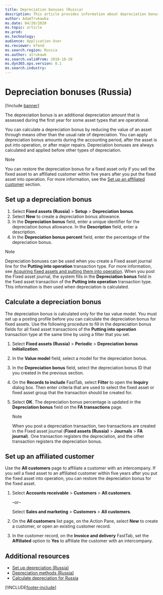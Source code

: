 ```yaml
---
title: Depreciation bonuses (Russia)
description: This article provides information about depreciation bonuses for Russian fixed assets.
author: AdamTrukawka
ms.date: 04/20/2020
ms.topic: article
ms.prod: 
ms.technology: 
audience: Application User
ms.reviewer: kfend
ms.search.region: Russia
ms.author: atrukawk
ms.search.validFrom: 2018-10-28
ms.dyn365.ops.version: 8.1
ms.search.industry: 
---
```


# Depreciation bonuses (Russia)

[!include [banner](../includes/banner.md)]

The depreciation bonus is an additional depreciation amount that is assessed during the first year for some asset types that are operational.

You can calculate a depreciation bonus by reducing the value of an asset through means other than the usual rate of depreciation. You can apply depreciation bonus amounts during the accounting period, after the asset is put into operation, or after major repairs. Depreciation bonuses are always calculated and applied before other types of depreciation.

> [!NOTE]
> You can restore the depreciation bonus for a fixed asset only if you sell the fixed asset to an affiliated customer within five years after you put the fixed asset into operation. For more information, see the [Set up an affiliated customer](#set-up-an-affiliated-customer) section.

## Set up a depreciation bonus

1. Select **Fixed assets (Russia)** \> **Setup** \> **Depreciation bonus**.
2. Select **New** to create a depreciation bonus allowance.
3. In the **Depreciation bonus** field, enter a unique identifier for the depreciation bonus allowance. In the **Description** field, enter a description.
4. In the **Depreciation bonus percent** field, enter the percentage of the depreciation bonus.

> [!NOTE]
> Depreciation bonuses can be used when you create a Fixed asset journal line for the **Putting into operation** transaction type. For more information, see [Acquiring fixed assets and putting them into operation](rus-fixed-asset-acquisition.md). When you post the Fixed asset journal, the system fills in the **Depreciation bonus** field in the fixed asset transaction of the **Putting into operation** transaction type. This information is then used when depreciation is calculated. 

## Calculate a depreciation bonus

The depreciation bonus is calculated only for the tax value model. You must set up a posting profile before you can calculate the depreciation bonus for fixed assets. Use the following procedure to fill in the depreciation bonus fields for all fixed asset transactions of the **Putting into operation** transaction type at the same time by using a filter that you set. 

1. Select **Fixed assets (Russia)** \> **Periodic** \> **Depreciation bonus initialization**.
2. In the **Value model** field, select a model for the depreciation bonus.
3. In the **Depreciation bonus** field, select the depreciation bonus ID that you created in the previous section.
4. On the **Records to include** FastTab, select **Filter** to open the **Inquiry** dialog box. Then enter criteria that are used to select the fixed asset or fixed asset group that the transaction should be created for.
5. Select **OK**. The depreciation bonus percentage is updated in the **Depreciation bonus** field on the **FA transactions** page.

    > [!NOTE]
    > When you post a depreciation transaction, two transactions are created in the Fixed asset journal (**Fixed assets (Russia)** \> **Journals** \> **FA journal**). One transaction registers the depreciation, and the other transaction registers the depreciation bonus.

## Set up an affiliated customer

Use the **All customers** page to affiliate a customer with an intercompany. If you sell a fixed asset to an affiliated customer within five years after you put the fixed asset into operation, you can restore the depreciation bonus for the fixed asset.

1. Select **Accounts receivable** \> **Customers** \> **All customers**.

    –or–

    Select **Sales and marketing** \> **Customers** \> **All customers**.

2. On the **All customers** list page, on the Action Pane, select **New** to create a customer, or open an existing customer record.
3. In the customer record, on the **Invoice and delivery** FastTab, set the **Affiliated** option to **Yes** to affiliate the customer with an intercompany.

## Additional resources

- [Set up depreciation (Russia)](rus-depreciation-setup.md)
- [Depreciation methods (Russia)](rus-depreciation-methods.md)
- [Calculate depreciation for Russia](rus-depreciation-calculation.md)


[!INCLUDE[footer-include](../../includes/footer-banner.md)]
